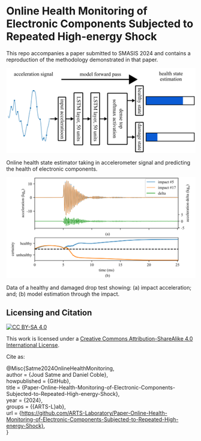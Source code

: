 # Online Health Monitoring of Electronic Components Subjected to Repeated High-energy Shock

This repo accompanies a paper submitted to SMASIS 2024 and contains a reproduction of the methodology demonstrated in that paper.

<p align="center">
<img src="figures/LSTM forward pass.png" alt="information flow diagram of LSTM-based model" width="600"/>

Online health state estimator taking in accelerometer signal and predicting the health of electronic components.
</p>

<p align="center">
<img src="figures/impact multiplot.png" alt="plot showing acceleration input and model output in time domain" width="600"/>

Data of a healthy and damaged drop test showing: (a) impact acceleration; and; (b) model estimation through the impact.
</p>

## Licensing and Citation

[![CC BY-SA 4.0][cc-by-sa-shield]][cc-by-sa]

This work is licensed under a
[Creative Commons Attribution-ShareAlike 4.0 International License][cc-by-sa].

[cc-by-sa]: http://creativecommons.org/licenses/by-sa/4.0/
[cc-by-sa-image]: https://licensebuttons.net/l/by-sa/4.0/88x31.png
[cc-by-sa-shield]: https://img.shields.io/badge/License-CC%20BY--SA%204.0-lightgrey.svg


Cite as:

@Misc{Satme2024OnlineHealthMonitoring,   
  author = {Joud Satme and Daniel Coble},   
  howpublished = {GitHub},  
  title  = {Paper-Online-Health-Monitoring-of-Electronic-Components-Subjected-to-Repeated-High-energy-Shock},   
  year   = {2024},  
  groups = {{ARTS-L}ab},    
  url    = {https://github.com/ARTS-Laboratory/Paper-Online-Health-Monitoring-of-Electronic-Components-Subjected-to-Repeated-High-energy-Shock},    
}
